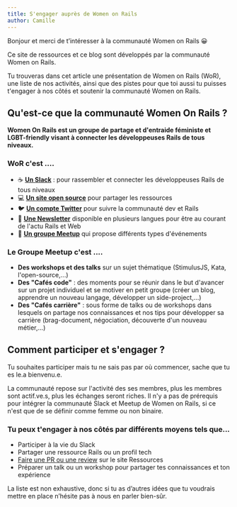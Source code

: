 ```yaml
---
title: S'engager auprès de Women on Rails
author: Camille
---
```


Bonjour et merci de t’intéresser à la communauté Women on Rails 😀

Ce site de ressources et ce blog sont développés par la communauté Women on Rails.

Tu trouveras dans cet article une présentation de Women on Rails (WoR), une liste de nos activités, ainsi que des pistes pour que toi aussi tu puisses t'engager à nos côtés et soutenir la communauté Women on Rails.


## Qu'est-ce que la communauté Women On Rails ?

**Women On Rails est un groupe de partage et d'entraide féministe et LGBT-friendly visant à connecter les développeuses Rails de tous niveaux.**

### WoR c'est ....
- ☕️ **[Un Slack](https://women-on-rails.github.io/ressources/help/)** : pour rassembler et connecter les développeuses Rails de tous niveaux
- 💻 **[Un site open source](https://women-on-rails.github.io/ressources/)** pour partager les ressources
- 🐦 **[Un compte Twitter](https://twitter.com/womenonrails)** pour suivre la communauté dev et Rails
- 💌 **[Une Newsletter](https://womenonrails.substack.com/)** disponible en plusieurs langues pour être au courant de l'actu Rails et Web
- 📅 **[Un groupe Meetup](https://www.meetup.com/fr-FR/Women-On-Rails/)** qui propose différents types d'événements

### Le Groupe Meetup c'est ....
 - **Des workshops et des talks** sur un sujet thématique (StimulusJS, Kata, l'open-source,...)
 - **Des "Cafés code"** : des moments pour se réunir dans le but d'avancer sur un projet individuel et se motiver en petit groupe (créer un blog, apprendre un nouveau langage, développer un side-project,...)
 - **Des "Cafés carrière"** : sous forme de talks ou de workshops dans lesquels on partage nos connaissances et nos tips pour développer sa carrière (brag-document, négociation, découverte d'un nouveau métier,...)

## Comment participer et s'engager ?

Tu souhaites participer mais tu ne sais pas par où commencer, sache que tu es le.a bienvenu.e.

La communauté repose sur l'activité des ses membres, plus les membres sont actif.ve.s, plus les échanges seront riches. Il n'y a pas de prérequis pour intégrer la communauté Slack et Meetup de Women on Rails, si ce n'est que de se définir comme femme ou non binaire.

### Tu peux t'engager à nos côtés par différents moyens tels que...
- Participer à la vie du Slack 
- Partager une ressource Rails ou un profil tech
- [Faire une PR ou une review](https://women-on-rails.github.io/ressources/docs/comment-contribuer) sur le site Ressources
- Préparer un talk ou un workshop pour partager tes connaissances et ton expérience

La liste est non exhaustive, donc si tu as d’autres idées que tu voudrais mettre en place n’hésite pas à nous en parler bien-sûr.
